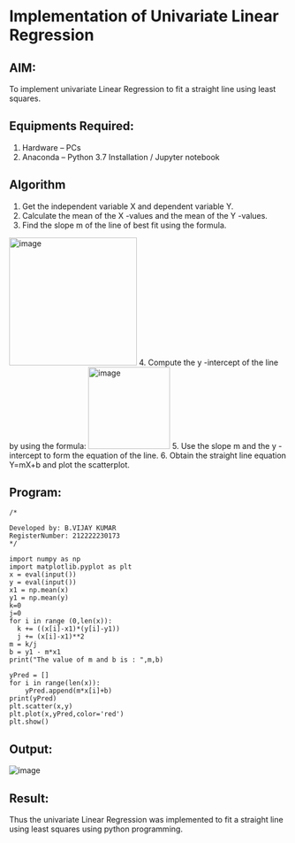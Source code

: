 # Implementation of Univariate Linear Regression
## AIM:
To implement univariate Linear Regression to fit a straight line using least squares.

## Equipments Required:
1. Hardware – PCs
2. Anaconda – Python 3.7 Installation / Jupyter notebook

## Algorithm
1. Get the independent variable X and dependent variable Y.
2. Calculate the mean of the X -values and the mean of the Y -values.
3. Find the slope m of the line of best fit using the formula. 
<img width="231" alt="image" src="https://user-images.githubusercontent.com/93026020/192078527-b3b5ee3e-992f-46c4-865b-3b7ce4ac54ad.png">
4. Compute the y -intercept of the line by using the formula:
<img width="148" alt="image" src="https://user-images.githubusercontent.com/93026020/192078545-79d70b90-7e9d-4b85-9f8b-9d7548a4c5a4.png">
5. Use the slope m and the y -intercept to form the equation of the line.
6. Obtain the straight line equation Y=mX+b and plot the scatterplot.

## Program:
```
/*

Developed by: B.VIJAY KUMAR  
RegisterNumber: 212222230173 
*/

import numpy as np
import matplotlib.pyplot as plt
x = eval(input())
y = eval(input())
x1 = np.mean(x)
y1 = np.mean(y)
k=0
j=0
for i in range (0,len(x)):
  k += ((x[i]-x1)*(y[i]-y1))
  j += (x[i]-x1)**2
m = k/j
b = y1 - m*x1
print("The value of m and b is : ",m,b)

yPred = []
for i in range(len(x)):
    yPred.append(m*x[i]+b)
print(yPred)
plt.scatter(x,y)
plt.plot(x,yPred,color='red')
plt.show()

```

## Output:

![image](https://github.com/VIJAYKUMAR22007124/Find-the-best-fit-line-using-Least-Squares-Method/assets/119657657/41fd069f-7fdf-45f5-bebe-974a711036d0)

## Result:
Thus the univariate Linear Regression was implemented to fit a straight line using least squares using python programming.
